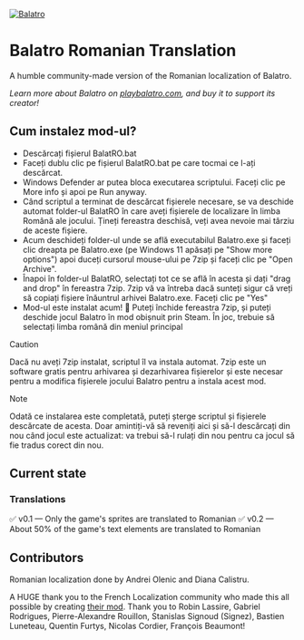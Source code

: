 
[![Balatro](https://www.playbalatro.com/assets/logo2-C9SU2BrI.png)](https://www.playbalatro.com/)

# Balatro Romanian Translation

A humble community-made version of the Romanian localization of Balatro.

*Learn more about Balatro on [playbalatro.com](https://www.playbalatro.com/), and buy it to support its creator!*

## Cum instalez mod-ul?

- Descărcați fișierul BalatRO.bat
- Faceți dublu clic pe fișierul BalatRO.bat pe care tocmai ce l-ați descărcat.
- Windows Defender ar putea bloca executarea scriptului. Faceți clic pe More info și apoi pe Run anyway.
- Când scriptul a terminat de descărcat fișierele necesare, se va deschide automat folder-ul BalatRO în care aveți fișierele de localizare în limba Română ale jocului. Țineți fereastra deschisă, veți avea nevoie mai târziu de aceste fișiere.
- Acum deschideți folder-ul unde se află executabilul Balatro.exe și faceți clic dreapta pe Balatro.exe (pe Windows 11 apăsați pe "Show more options") apoi duceți cursorul mouse-ului pe 7zip și faceți clic pe "Open Archive".
- Înapoi în folder-ul BalatRO, selectați tot ce se află în acesta și dați "drag and drop" în fereastra 7zip. 7zip vă va întreba dacă sunteți sigur că vreți să copiați fișiere înăuntrul arhivei Balatro.exe. Faceți clic pe "Yes"
- Mod-ul este instalat acum! 🥳 Puteți închide fereastra 7zip, și puteți deschide jocul Balatro în mod obișnuit prin Steam. În joc, trebuie să selectați limba română din meniul principal

> [!CAUTION]
> Dacă nu aveți 7zip instalat, scriptul îl va instala automat. 7zip este un software gratis pentru arhivarea și dezarhivarea fișierelor și este necesar pentru a modifica fișierele jocului Balatro pentru a instala acest mod.

> [!NOTE]
> Odată ce instalarea este completată, puteți șterge scriptul și fișierele descărcate de acesta. Doar amintiți-vă să reveniți aici și să-l descărcați din nou când jocul este actualizat: va trebui să-l rulați din nou pentru ca jocul să fie tradus corect din nou.


## Current state

### Translations

✅ v0.1 — Only the game's sprites are translated to Romanian
✅ v0.2 — About 50% of the game's text elements are translated to Romanian

## Contributors

Romanian localization done by Andrei Olenic and Diana Calistru.

A HUGE thank you to the French Localization community who made this all possible by creating [their mod](https://github.com/FrBmt-BIGetNouf/balatro-french-translations/). Thank you to Robin Lassire, Gabriel Rodrigues, Pierre-Alexandre Rouillon, Stanislas Signoud (Signez), Bastien Luneteau, Quentin Furtys, Nicolas Cordier, François Beaumont!
